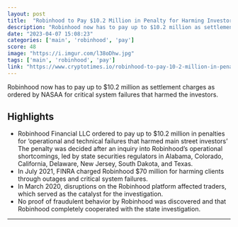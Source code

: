 ```yaml
---
layout: post
title:  "Robinhood to Pay $10.2 Million in Penalty for Harming Investors"
description: "Robinhood now has to pay up to $10.2 million as settlement charges as ordered by NASAA for critical system failures that harmed the investors."
date: "2023-04-07 15:08:23"
categories: ['main', 'robinhood', 'pay']
score: 48
image: "https://i.imgur.com/l38oDhw.jpg"
tags: ['main', 'robinhood', 'pay']
link: "https://www.cryptotimes.io/robinhood-to-pay-10-2-million-in-penalty-for-harming-investors/"
---
```


Robinhood now has to pay up to $10.2 million as settlement charges as ordered by NASAA for critical system failures that harmed the investors.

## Highlights

- Robinhood Financial LLC ordered to pay up to $10.2 million in penalties for ‘operational and technical failures that harmed main street investors’ The penalty was decided after an inquiry into Robinhood’s operational shortcomings, led by state securities regulators in Alabama, Colorado, California, Delaware, New Jersey, South Dakota, and Texas.
- In July 2021, FINRA charged Robinhood $70 million for harming clients through outages and critical system failures.
- In March 2020, disruptions on the Robinhood platform affected traders, which served as the catalyst for the investigation.
- No proof of fraudulent behavior by Robinhood was discovered and that Robinhood completely cooperated with the state investigation.

---
